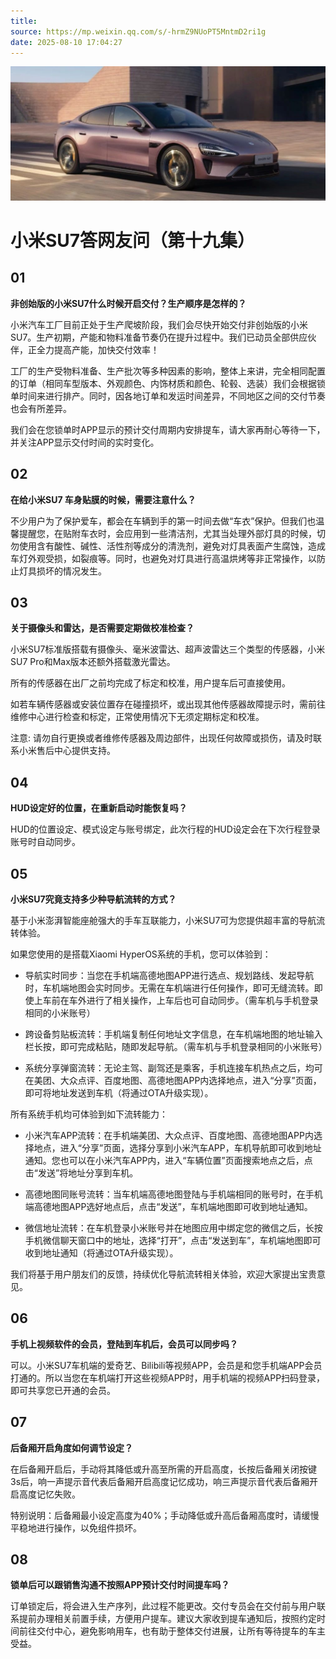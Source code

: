 ```yaml
---
title: 
source: https://mp.weixin.qq.com/s/-hrmZ9NUoPT5MntmD2ri1g
date: 2025-08-10 17:04:27
---
```


![cover_image](images/img_ef1df970.jpg)


#  小米SU7答网友问（第十九集）




## **01**


**非创始版的小米SU7什么时候开启交付？生产顺序是怎样的？**

小米汽车工厂目前正处于生产爬坡阶段，我们会尽快开始交付非创始版的小米SU7。生产初期，产能和物料准备节奏仍在提升过程中。我们已动员全部供应伙伴，正全力提高产能，加快交付效率！

工厂的生产受物料准备、生产批次等多种因素的影响，整体上来讲，完全相同配置的订单（相同车型版本、外观颜色、内饰材质和颜色、轮毂、选装）我们会根据锁单时间来进行排产。同时，因各地订单和发运时间差异，不同地区之间的交付节奏也会有所差异。

我们会在您锁单时APP显示的预计交付周期内安排提车，请大家再耐心等待一下，并关注APP显示交付时间的实时变化。

  


## **02**


**在给小米SU7 车身贴膜的时候，需要注意什么？**

不少用户为了保护爱车，都会在车辆到手的第一时间去做“车衣”保护。但我们也温馨提醒您，在贴附车衣时，会应用到一些清洁剂，尤其当处理外部灯具的时候，切勿使用含有酸性、碱性、活性剂等成分的清洗剂，避免对灯具表面产生腐蚀，造成车灯外观受损，如裂痕等。同时，也避免对灯具进行高温烘烤等非正常操作，以防止灯具损坏的情况发生。

  


## **03**


**关于摄像头和雷达，是否需要定期做校准检查？**

小米SU7标准版搭载有摄像头、毫米波雷达、超声波雷达三个类型的传感器，小米SU7 Pro和Max版本还额外搭载激光雷达。

所有的传感器在出厂之前均完成了标定和校准，用户提车后可直接使用。

如若车辆传感器或安装位置存在碰撞损坏，或出现其他传感器故障提示时，需前往维修中心进行检查和标定，正常使用情况下无须定期标定和校准。

注意: 请勿自行更换或者维修传感器及周边部件，出现任何故障或损伤，请及时联系小米售后中心提供支持。

  


## **04**


**HUD设定好的位置，在重新启动时能恢复吗？**

HUD的位置设定、模式设定与账号绑定，此次行程的HUD设定会在下次行程登录账号时自动同步。

  


## **05**


**小米SU7究竟支持多少种导航流转的方式？**

基于小米澎湃智能座舱强大的手车互联能力，小米SU7可为您提供超丰富的导航流转体验。

如果您使用的是搭载Xiaomi HyperOS系统的手机，您可以体验到：

  * 导航实时同步：当您在手机端高德地图APP进行选点、规划路线、发起导航时，车机端地图会实时同步。无需在车机端进行任何操作，即可无缝流转。即使上车前在车外进行了相关操作，上车后也可自动同步。（需车机与手机登录相同的小米账号）

  * 跨设备剪贴板流转：手机端复制任何地址文字信息，在车机端地图的地址输入栏长按，即可完成粘贴，随即发起导航。（需车机与手机登录相同的小米账号）

  * 系统分享弹窗流转：无论主驾、副驾还是乘客，手机连接车机热点之后，均可在美团、大众点评、百度地图、高德地图APP内选择地点，进入“分享”页面，即可将地址发送到车机（将通过OTA升级实现）。

所有系统手机均可体验到如下流转能力：

  * 小米汽车APP流转：在手机端美团、大众点评、百度地图、高德地图APP内选择地点，进入“分享”页面，选择分享到小米汽车APP，车机导航即可收到地址通知。您也可以在小米汽车APP内，进入“车辆位置”页面搜索地点之后，点击“发送”将地址分享到车机。

  * 高德地图同账号流转：当车机端高德地图登陆与手机端相同的账号时，在手机端高德地图APP选好地点后，点击“发送”，车机端地图即可收到地址通知。

  * 微信地址流转：在车机登录小米账号并在地图应用中绑定您的微信之后，长按手机微信聊天窗口中的地址，选择“打开”，点击“发送到车”，车机端地图即可收到地址通知（将通过OTA升级实现）。

我们将基于用户朋友们的反馈，持续优化导航流转相关体验，欢迎大家提出宝贵意见。

  


## **06**


**手机上视频软件的会员，登陆到车机后，会员可以同步吗？**

可以。小米SU7车机端的爱奇艺、Bilibili等视频APP，会员是和您手机端APP会员打通的。所以当您在车机端打开这些视频APP时，用手机端的视频APP扫码登录，即可共享您已开通的会员。

  


## **07**


**后备厢开启角度如何调节设定？**

在后备厢开启后，手动将其降低或升高至所需的开启高度，长按后备厢关闭按键3s后，响一声提示音代表后备厢开启高度记忆成功，响三声提示音代表后备厢开启高度记忆失败。

特别说明：后备厢最小设定高度为40%；手动降低或升高后备厢高度时，请缓慢平稳地进行操作，以免组件损坏。

  


## **08**


**锁单后可以跟销售沟通不按照APP预计交付时间提车吗？**

订单锁定后，将会进入生产序列，此过程不能更改。交付专员会在交付前与用户联系提前办理相关前置手续，方便用户提车。建议大家收到提车通知后，按照约定时间前往交付中心，避免影响用车，也有助于整体交付进展，让所有等待提车的车主受益。

  

